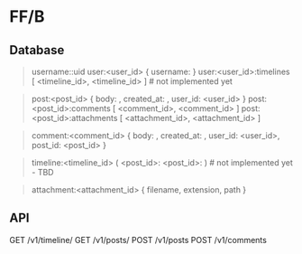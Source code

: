 FF/B
====

Database
--------

> username:<username>:uid
> user:<user_id> { username: <username> }
> user:<user_id>:timelines [ <timeline_id>, <timeline_id> ] # not implemented yet

> post:<post_id> { body: <body>, created_at: <timestamp>, user_id: <user_id> }
> post:<post_id>:comments [ <comment_id>, <comment_id> ]
> post:<post_id>:attachments [ <attachment_id>, <attachment_id> ]

> comment:<comment_id> { body: <body>, created_at: <timestamp>, user_id: <user_id>, post_id: <post_id> }

> timeline:<timeline_id> ( <post_id>:<timestamp> <post_id>:<timestamp> ) # not implemented yet - TBD

> attachment:<attachment_id> { filename, extension, path }

API
---

GET /v1/timeline/<userId>
GET /v1/posts/<postId>
POST /v1/posts
POST /v1/comments
